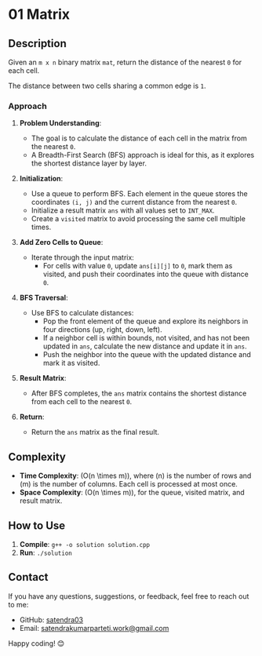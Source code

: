 # 01 Matrix

## Description

Given an `m x n` binary matrix `mat`, return the distance of the nearest `0` for each cell.

The distance between two cells sharing a common edge is `1`.

### Approach

1. **Problem Understanding**:
   - The goal is to calculate the distance of each cell in the matrix from the nearest `0`. 
   - A Breadth-First Search (BFS) approach is ideal for this, as it explores the shortest distance layer by layer.

2. **Initialization**:
   - Use a queue to perform BFS. Each element in the queue stores the coordinates `(i, j)` and the current distance from the nearest `0`.
   - Initialize a result matrix `ans` with all values set to `INT_MAX`.
   - Create a `visited` matrix to avoid processing the same cell multiple times.

3. **Add Zero Cells to Queue**:
   - Iterate through the input matrix:
     - For cells with value `0`, update `ans[i][j]` to `0`, mark them as visited, and push their coordinates into the queue with distance `0`.

4. **BFS Traversal**:
   - Use BFS to calculate distances:
     - Pop the front element of the queue and explore its neighbors in four directions (up, right, down, left).
     - If a neighbor cell is within bounds, not visited, and has not been updated in `ans`, calculate the new distance and update it in `ans`.
     - Push the neighbor into the queue with the updated distance and mark it as visited.

5. **Result Matrix**:
   - After BFS completes, the `ans` matrix contains the shortest distance from each cell to the nearest `0`.

6. **Return**:
   - Return the `ans` matrix as the final result.


## Complexity
- **Time Complexity**: \(O(n \times m)\), where \(n\) is the number of rows and \(m\) is the number of columns. Each cell is processed at most once.
- **Space Complexity**: \(O(n \times m)\), for the queue, visited matrix, and result matrix.


## How to Use

1. **Compile**: `g++ -o solution solution.cpp`
2. **Run**: `./solution`

## Contact

If you have any questions, suggestions, or feedback, feel free to reach out to me:

- GitHub: [satendra03](https://github.com/satendra03)
- Email: [satendrakumarparteti.work@gmail.com](mailto:satendrakumarparteti.work@gmail.com)

Happy coding! 😊
